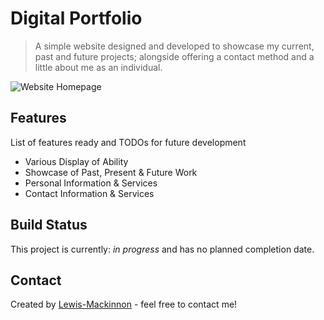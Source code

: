 # Digital Portfolio
> A simple website designed and developed to showcase my current, past and future projects; alongside offering a contact method and a little about me as an individual.

![Website Homepage]()

## Features
List of features ready and TODOs for future development
* Various Display of Ability
* Showcase of Past, Present & Future Work
* Personal Information & Services
* Contact Information & Services

## Build Status
This project is currently: _in progress_ and has no planned completion date.

## Contact
Created by [Lewis-Mackinnon](https://lewismackinnon.co.uk) - feel free to contact me!
